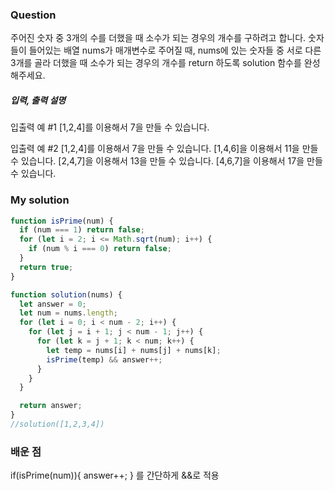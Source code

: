 ### Question

주어진 숫자 중 3개의 수를 더했을 때 소수가 되는 경우의 개수를 구하려고 합니다. 숫자들이 들어있는 배열 nums가 매개변수로 주어질 때, nums에 있는 숫자들 중 서로 다른 3개를 골라 더했을 때 소수가 되는 경우의 개수를 return 하도록 solution 함수를 완성해주세요.

##### 입력, 출력 설명

입출력 예 #1
[1,2,4]를 이용해서 7을 만들 수 있습니다.

입출력 예 #2
[1,2,4]를 이용해서 7을 만들 수 있습니다.
[1,4,6]을 이용해서 11을 만들 수 있습니다.
[2,4,7]을 이용해서 13을 만들 수 있습니다.
[4,6,7]을 이용해서 17을 만들 수 있습니다.

### My solution

```javascript
function isPrime(num) {
  if (num === 1) return false;
  for (let i = 2; i <= Math.sqrt(num); i++) {
    if (num % i === 0) return false;
  }
  return true;
}

function solution(nums) {
  let answer = 0;
  let num = nums.length;
  for (let i = 0; i < num - 2; i++) {
    for (let j = i + 1; j < num - 1; j++) {
      for (let k = j + 1; k < num; k++) {
        let temp = nums[i] + nums[j] + nums[k];
        isPrime(temp) && answer++;
      }
    }
  }

  return answer;
}
//solution([1,2,3,4])
```

### 배운 점

if(isPrime(num)){
answer++;
}
를 간단하게 &&로 적용
